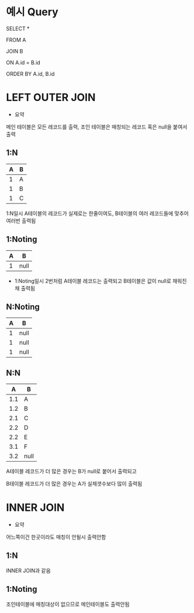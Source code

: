 # 예시 Query

SELECT *

FROM A

JOIN B

ON A.id = B.id

ORDER BY A.id, B.id

# LEFT OUTER JOIN

- 요약

메인 테이블은 모든 레코드를 출력, 조인 테이블은 매칭되는 레코드 혹은 null을 붙여서 출력

## 1:N

A|B
---|---
1|A
1|B
1|C

1:N일시 A테이블의 레코드가 실제로는 한줄이여도, B테이블의 여러 레코드들에 맞추어 여러번 출력됨

## 1:Noting

A|B
---|---
1|null

- 1:Noting일시 2번처럼 A테이블 레코드는 출력되고 B테이블은 값이 null로 채워진채 출력됨

## N:Noting

A|B
---|---
1|null
1|null
1|null

## N:N

A|B
---|---
1.1|A
1.2|B
2.1|C
2.2|D
2.2|E
3.1|F
3.2|null

A테이블 레코드가 더 많은 경우는 B가 null로 붙어서 출력되고

B테이블 레코드가 더 많은 경우는 A가 실제갯수보다 많이 출력됨

# INNER JOIN

- 요약

어느쪽이건 한곳이라도 매칭이 안될시 출력안함

## 1:N

INNER JOIN과 같음

## 1:Noting

조인테이블에 매칭대상이 없으므로 메인테이블도 출력안됨